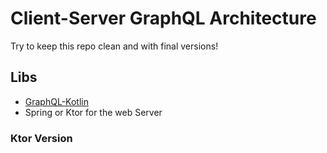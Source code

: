 # Client-Server GraphQL Architecture

Try to keep this repo clean and with final versions!

## Libs

- [GraphQL-Kotlin](https://github.com/ExpediaGroup/graphql-kotlin)
- Spring or Ktor for the web Server

### Ktor Version

